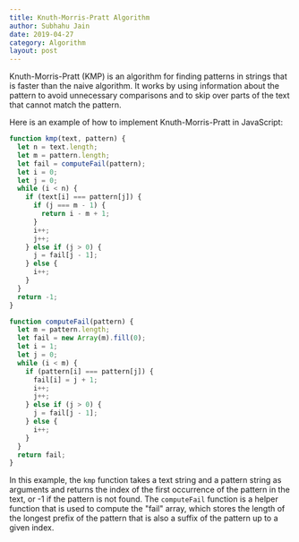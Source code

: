 ```yaml
---
title: Knuth-Morris-Pratt Algorithm
author: Subhahu Jain
date: 2019-04-27
category: Algorithm
layout: post
---
```




Knuth-Morris-Pratt (KMP) is an algorithm for finding patterns in strings that is faster than the naive algorithm. It works by using information about the pattern to avoid unnecessary comparisons and to skip over parts of the text that cannot match the pattern.

Here is an example of how to implement Knuth-Morris-Pratt in JavaScript:

```js
function kmp(text, pattern) {
  let n = text.length;
  let m = pattern.length;
  let fail = computeFail(pattern);
  let i = 0;
  let j = 0;
  while (i < n) {
    if (text[i] === pattern[j]) {
      if (j === m - 1) {
        return i - m + 1;
      }
      i++;
      j++;
    } else if (j > 0) {
      j = fail[j - 1];
    } else {
      i++;
    }
  }
  return -1;
}

function computeFail(pattern) {
  let m = pattern.length;
  let fail = new Array(m).fill(0);
  let i = 1;
  let j = 0;
  while (i < m) {
    if (pattern[i] === pattern[j]) {
      fail[i] = j + 1;
      i++;
      j++;
    } else if (j > 0) {
      j = fail[j - 1];
    } else {
      i++;
    }
  }
  return fail;
}
```

In this example, the `kmp` function takes a text string and a pattern string as arguments and returns the index of the first occurrence of the pattern in the text, or -1 if the pattern is not found. The `computeFail` function is a helper function that is used to compute the "fail" array, which stores the length of the longest prefix of the pattern that is also a suffix of the pattern up to a given index.